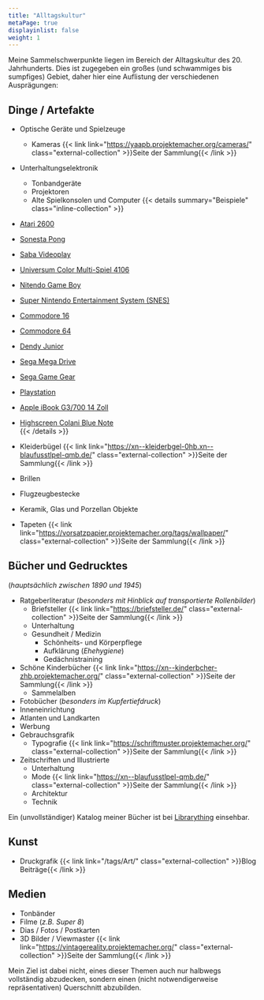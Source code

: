 ```yaml
---
title: "Alltagskultur"
metaPage: true
displayinlist: false
weight: 1
---
```


Meine Sammelschwerpunkte liegen im Bereich der Alltagskultur des 20. Jahrhunderts. Dies ist zugegeben ein großes (und schwammiges bis sumpfiges) Gebiet, daher hier eine Auflistung der verschiedenen Ausprägungen:

## Dinge / Artefakte
* Optische Geräte und Spielzeuge
  * Kameras {{< link link="https://yaapb.projektemacher.org/cameras/" class="external-collection" >}}Seite der Sammlung{{< /link >}}
* Unterhaltungselektronik
  * Tonbandgeräte
  * Projektoren
  * Alte Spielkonsolen und Computer {{< details summary="Beispiele" class="inline-collection" >}}
* [Atari 2600](https://de.wikipedia.org/wiki/Atari_2600)
* [Sonesta Pong](https://consollection.de/de/model/pong)
* [Saba Videoplay](http://www.8bit-homecomputermuseum.at/computer/saba_videoplay.html)
* [Universum Color Multi-Spiel 4106](https://retroconsoles.fandom.com/wiki/Universum_TV_Multispiel#Universum_Color_Multispiel_4106)
* [Nitendo Game Boy](https://de.wikipedia.org/wiki/Game_Boy)
* [Super Nintendo Entertainment System (SNES)](https://de.wikipedia.org/wiki/Super_Nintendo_Entertainment_System)                                                    
* [Commodore 16](https://de.wikipedia.org/wiki/Commodore_16)
* [Commodore 64](https://de.wikipedia.org/wiki/Commodore_64)
* [Dendy Junior](https://de.wikipedia.org/wiki/Dendy_(Spielkonsole))
* [Sega Mega Drive](https://de.wikipedia.org/wiki/Sega_Mega_Drive)
* [Sega Game Gear](https://de.wikipedia.org/wiki/Sega_Game_Gear)
* [Playstation](https://de.wikipedia.org/wiki/PlayStation)
* [Apple iBook G3/700 14 Zoll](https://en.wikipedia.org/wiki/IBook#iBook_G3_Dual_USB_(%22Snow%22;_2001-2003))
* [Highscreen Colani Blue Note](https://macdat.net/laptops/highscreen/bluenote.html)                                                                                                           
{{< /details >}}

* Kleiderbügel {{< link link="https://xn--kleiderbgel-0hb.xn--blaufusstlpel-qmb.de/" class="external-collection" >}}Seite der Sammlung{{< /link >}}
* Brillen
* Flugzeugbestecke
* Keramik, Glas und Porzellan Objekte
* Tapeten {{< link link="https://vorsatzpapier.projektemacher.org/tags/wallpaper/" class="external-collection" >}}Seite der Sammlung{{< /link >}}

## Bücher und Gedrucktes
(*hauptsächlich zwischen 1890 und 1945*)
* Ratgeberliteratur (*besonders mit Hinblick auf transportierte Rollenbilder*)
  * Briefsteller {{< link link="https://briefsteller.de/" class="external-collection" >}}Seite der Sammlung{{< /link >}}
  * Unterhaltung
  * Gesundheit / Medizin
    * Schönheits- und Körperpflege
    * Aufklärung (*Ehehygiene*)
    * Gedächnistraining
* Schöne Kinderbücher {{< link link="https://xn--kinderbcher-zhb.projektemacher.org/" class="external-collection" >}}Seite der Sammlung{{< /link >}}
  * Sammelalben
* Fotobücher (*besonders im Kupfertiefdruck*)
* Inneneinrichtung
* Atlanten und Landkarten
* Werbung
* Gebrauchsgrafik
  * Typografie {{< link link="https://schriftmuster.projektemacher.org/" class="external-collection" >}}Seite der Sammlung{{< /link >}}
* Zeitschriften und Illustrierte
  * Unterhaltung
  * Mode {{< link link="https://xn--blaufusstlpel-qmb.de/" class="external-collection" >}}Seite der Sammlung{{< /link >}}
  * Architektur
  * Technik

Ein (unvollständiger) Katalog meiner Bücher ist bei [Librarything](https://www.librarything.com/profile/cmahnke) einsehbar.

## Kunst
* Druckgrafik {{< link link="/tags/Art/" class="external-collection" >}}Blog Beiträge{{< /link >}}

## Medien
* Tonbänder
* Filme (*z.B. Super 8*)
* Dias / Fotos / Postkarten
* 3D Bilder / Viewmaster {{< link link="https://vintagereality.projektemacher.org/" class="external-collection" >}}Seite der Sammlung{{< /link >}}

Mein Ziel ist dabei nicht, eines dieser Themen auch nur halbwegs vollständig abzudecken, sondern einen (nicht notwendigerweise repräsentativen) Querschnitt abzubilden.
